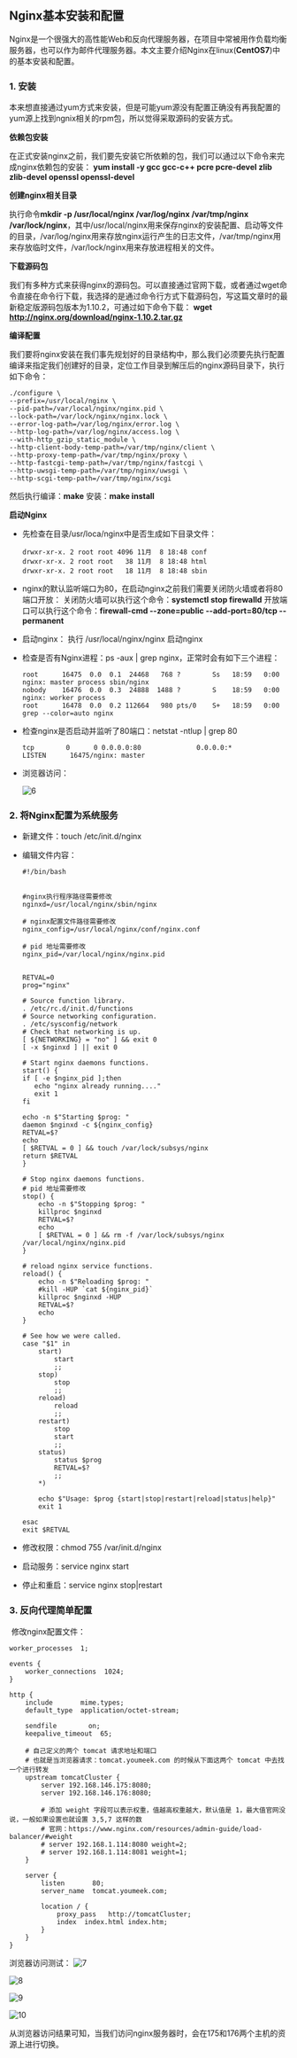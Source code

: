 ## Nginx基本安装和配置

​	Nginx是一个很强大的高性能Web和反向代理服务器，在项目中常被用作负载均衡服务器，也可以作为邮件代理服务器。本文主要介绍Nginx在linux(**CentOS7**)中的基本安装和配置。

### 1. 安装

​	本来想直接通过yum方式来安装，但是可能yum源没有配置正确没有再我配置的yum源上找到ngnix相关的rpm包，所以觉得采取源码的安装方式。

**依赖包安装**

在正式安装nginx之前，我们要先安装它所依赖的包，我们可以通过以下命令来完成nginx依赖包的安装：
**yum install -y gcc gcc-c++ pcre pcre-devel zlib zlib-devel openssl openssl-devel**

**创建nginx相关目录**

执行命令**mkdir -p /usr/local/nginx /var/log/nginx /var/tmp/nginx /var/lock/nginx**，其中/usr/local/nginx用来保存nginx的安装配置、启动等文件的目录，/var/log/nginx用来存放nginx运行产生的日志文件，/var/tmp/nginx用来存放临时文件，/var/lock/nginx用来存放进程相关的文件。

**下载源码包**

我们有多种方式来获得nginx的源码包。可以直接通过官网下载，或者通过wget命令直接在命令行下载，我选择的是通过命令行方式下载源码包，写这篇文章时的最新稳定版源码包版本为1.10.2，可通过如下命令下载：
**wget http://nginx.org/download/nginx-1.10.2.tar.gz**

**编译配置**

我们要将nginx安装在我们事先规划好的目录结构中，那么我们必须要先执行配置编译来指定我们创建好的目录，定位工作目录到解压后的nginx源码目录下，执行如下命令：

```
./configure \
--prefix=/usr/local/nginx \
--pid-path=/var/local/nginx/nginx.pid \
--lock-path=/var/lock/nginx/nginx.lock \
--error-log-path=/var/log/nginx/error.log \
--http-log-path=/var/log/nginx/access.log \
--with-http_gzip_static_module \
--http-client-body-temp-path=/var/tmp/nginx/client \
--http-proxy-temp-path=/var/tmp/nginx/proxy \
--http-fastcgi-temp-path=/var/tmp/nginx/fastcgi \
--http-uwsgi-temp-path=/var/tmp/nginx/uwsgi \
--http-scgi-temp-path=/var/tmp/nginx/scgi
```

然后执行编译：**make**
安装：**make install**

**启动Nginx**

- 先检查在目录/usr/loca/nginx中是否生成如下目录文件：

  ```
  drwxr-xr-x. 2 root root 4096 11月  8 18:48 conf
  drwxr-xr-x. 2 root root   38 11月  8 18:48 html
  drwxr-xr-x. 2 root root   18 11月  8 18:48 sbin
  ```

- nginx的默认监听端口为80，在启动nginx之前我们需要关闭防火墙或者将80端口开放：
  关闭防火墙可以执行这个命令：**systemctl stop firewalld**
  开放端口可以执行这个命令：**firewall-cmd --zone=public --add-port=80/tcp --permanent**

- 启动nginx：
  执行 /usr/local/nginx/nginx 启动nginx

- 检查是否有Nginx进程：ps -aux | grep nginx，正常时会有如下三个进程：

  ```
  root      16475  0.0  0.1  24468   768 ?        Ss   18:59   0:00 nginx: master process sbin/nginx
  nobody    16476  0.0  0.3  24888  1488 ?        S    18:59   0:00 nginx: worker process
  root      16478  0.0  0.2 112664   980 pts/0    S+   18:59   0:00 grep --color=auto nginx
  ```

- 检查nginx是否启动并监听了80端口：netstat -ntlup | grep 80

  ```
  tcp        0      0 0.0.0.0:80              0.0.0.0:*               LISTEN      16475/nginx: master 
  ```

- 浏览器访问：

   ![6](images\6.png)

### 2. 将Nginx配置为系统服务

- 新建文件：touch /etc/init.d/nginx

- 编辑文件内容：

  ```shell
  #!/bin/bash


  #nginx执行程序路径需要修改
  nginxd=/usr/local/nginx/sbin/nginx

  # nginx配置文件路径需要修改
  nginx_config=/usr/local/nginx/conf/nginx.conf

  # pid 地址需要修改
  nginx_pid=/var/local/nginx/nginx.pid


  RETVAL=0
  prog="nginx"

  # Source function library.
  . /etc/rc.d/init.d/functions
  # Source networking configuration.
  . /etc/sysconfig/network
  # Check that networking is up.
  [ ${NETWORKING} = "no" ] && exit 0
  [ -x $nginxd ] || exit 0

  # Start nginx daemons functions.
  start() {
  if [ -e $nginx_pid ];then
     echo "nginx already running...."
     exit 1
  fi

  echo -n $"Starting $prog: "
  daemon $nginxd -c ${nginx_config}
  RETVAL=$?
  echo
  [ $RETVAL = 0 ] && touch /var/lock/subsys/nginx
  return $RETVAL
  }

  # Stop nginx daemons functions.
  # pid 地址需要修改
  stop() {
      echo -n $"Stopping $prog: "
      killproc $nginxd
      RETVAL=$?
      echo
      [ $RETVAL = 0 ] && rm -f /var/lock/subsys/nginx /var/local/nginx/nginx.pid
  }

  # reload nginx service functions.
  reload() {
      echo -n $"Reloading $prog: "
      #kill -HUP `cat ${nginx_pid}`
      killproc $nginxd -HUP
      RETVAL=$?
      echo
  }

  # See how we were called.
  case "$1" in
      start)
          start
          ;;
      stop)
          stop
          ;;
      reload)
          reload
          ;;
      restart)
          stop
          start
          ;;
      status)
          status $prog
          RETVAL=$?
          ;;
      *)

      echo $"Usage: $prog {start|stop|restart|reload|status|help}"
      exit 1

  esac
  exit $RETVAL
  ```

- 修改权限：chmod 755 /var/init.d/nginx

- 启动服务：service nginx start

- 停止和重启：service nginx stop|restart

### 3. 反向代理简单配置

​	修改nginx配置文件：

```properties
worker_processes  1;

events {
    worker_connections  1024;
}

http {
    include       mime.types;
    default_type  application/octet-stream;

    sendfile        on;
    keepalive_timeout  65;

    # 自己定义的两个 tomcat 请求地址和端口
    # 也就是当浏览器请求：tomcat.youmeek.com 的时候从下面这两个 tomcat 中去找一个进行转发
    upstream tomcatCluster {
        server 192.168.146.175:8080;
        server 192.168.146.176:8080;

        # 添加 weight 字段可以表示权重，值越高权重越大，默认值是 1，最大值官网没说，一般如果设置也就设置 3,5,7 这样的数
        # 官网：https://www.nginx.com/resources/admin-guide/load-balancer/#weight
        # server 192.168.1.114:8080 weight=2;
        # server 192.168.1.114:8081 weight=1;
    }

    server {
        listen       80;
        server_name  tomcat.youmeek.com;

        location / {
            proxy_pass   http://tomcatCluster;
            index  index.html index.htm;
        }
    }
}
```

浏览器访问测试：
![7](images\7.png)

![8](images\8.png)

![9](images\9.png)

![10](images\10.png)

从浏览器访问结果可知，当我们访问nginx服务器时，会在175和176两个主机的资源上进行切换。